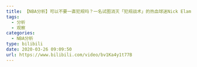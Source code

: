 ```yaml
---
title: 【NBA分析】可以不要一直犯规吗？一名试图消灭「犯规战术」的热血球迷Nick Elam
tags:
  - 分析
  - 观察
categories:
  - NBA分析
type: bilibili
date: 2020-03-26 09:09:50
url: https://www.bilibili.com/video/bv1Ka4y1t77B
---
```


<!-- more -->